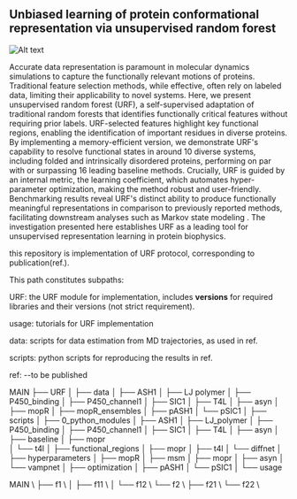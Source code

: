 ## Unbiased learning of protein conformational representation via unsupervised random forest

![Alt text](urf.png)

Accurate data representation is paramount in molecular dynamics simulations to capture the functionally relevant motions of proteins. Traditional feature selection methods, while effective, often rely on labeled data, limiting their applicability to novel systems. Here, we present unsupervised random forest (URF), a self-supervised adaptation of traditional random forests that identifies functionally critical features without requiring prior labels. URF-selected features highlight key functional regions, enabling the identification of important residues in diverse proteins. By implementing a memory-efficient version, we demonstrate URF's capability to resolve functional states in around 10 diverse systems, including folded and intrinsically disordered proteins, performing on par with or surpassing 16 leading baseline methods. Crucially, URF is guided by an internal metric, the learning coefficient, which automates hyper-parameter optimization, making the method robust and user-friendly. Benchmarking results reveal URF's distinct ability to produce functionally meaningful representations in comparison to previously reported methods, facilitating downstream analyses such as Markov state modeling . The investigation presented here establishes URF as a leading tool for unsupervised representation learning in protein biophysics.


this repository is implementation of URF protocol, corresponding to publication(ref.).

This path constitutes subpaths: 

  URF: the URF module for implementation, includes __versions__ for required libraries and their versions (not strict requirement). 
  
  usage: tutorials for URF implementation 
  
  data: scripts for data estimation from MD trajectories, as used in ref. 
  
  scripts: python scripts for reproducing the results in ref.
  

ref: --to be published


MAIN
 ├── URF
 │
 ├── data 
 │     ├── ASH1
 │     ├── LJ polymer
 │     ├── P450_binding
 │     ├── P450_channel1
 │     ├── SIC1
 │     ├── T4L
 │     ├── asyn
 │     ├── mopR
 │     ├── mopR_ensembles
 │     ├── pASH1
 │     └── pSIC1
 │
 ├── scripts
 │     ├── 0_python_modules
 │     ├── ASH1
 │     ├── LJ_polymer
 │     ├── P450_binding
 │     ├── P450_channel1
 │     ├── SIC1
 │     ├── T4L
 │     ├── asyn
 │     ├── baseline
 │           ├── mopr   
 │           └── t4l
 │     ├── functional_regions
 │           ├── mopr
 │           ├── t4l
 │           └── diffnet
 │     ├── hyperparameters
 │     ├── mopR
 │     ├── msm
 │           ├── mopr
 │           ├── asyn
 │           └── vampnet
 │     ├── optimization
 │     ├── pASH1
 │     └── pSIC1
 │
 └── usage



MAIN \\
├── f1 \\
│   ├── f11 \\
│   └── f12 \\
└── f2 \\
    ├── f21 \\
    └── f22 \\

